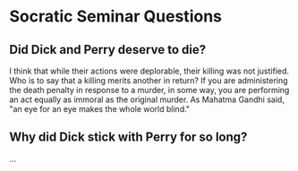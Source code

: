 # Socratic Seminar Questions

## Did Dick and Perry deserve to die?

I think that while their actions were deplorable, their killing was not
justified. Who is to say that a killing merits another in return? If you are
administering the death penalty in response to a murder, in some way, you are
performing an act equally as immoral as the original murder. As Mahatma Gandhi
said, "an eye for an eye makes the whole world blind."

## Why did Dick stick with Perry for so long?

...
